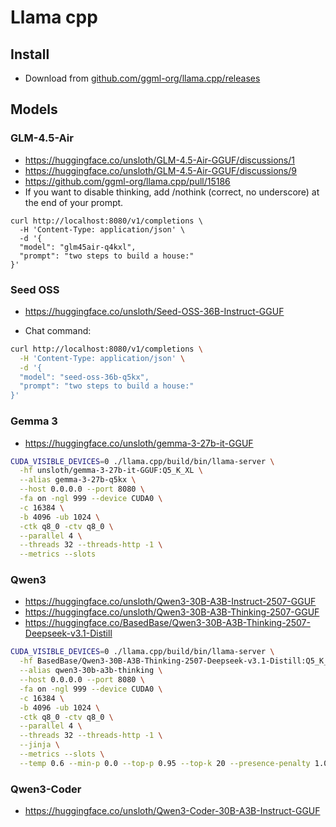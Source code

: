 # Llama cpp

## Install

- Download from [github.com/ggml-org/llama.cpp/releases](https://github.com/ggml-org/llama.cpp/releases)

## Models

### GLM-4.5-Air

- https://huggingface.co/unsloth/GLM-4.5-Air-GGUF/discussions/1
- https://huggingface.co/unsloth/GLM-4.5-Air-GGUF/discussions/9
- https://github.com/ggml-org/llama.cpp/pull/15186
- If you want to disable thinking, add /nothink (correct, no underscore) at the end of your prompt.

```
curl http://localhost:8080/v1/completions \
  -H 'Content-Type: application/json' \
  -d '{
  "model": "glm45air-q4kxl",
  "prompt": "two steps to build a house:"
}'
```

### Seed OSS

- https://huggingface.co/unsloth/Seed-OSS-36B-Instruct-GGUF

- Chat command:

```bash
curl http://localhost:8080/v1/completions \
  -H 'Content-Type: application/json' \
  -d '{
  "model": "seed-oss-36b-q5kx",
  "prompt": "two steps to build a house:"
}'
```

### Gemma 3

- https://huggingface.co/unsloth/gemma-3-27b-it-GGUF

```bash
CUDA_VISIBLE_DEVICES=0 ./llama.cpp/build/bin/llama-server \
  -hf unsloth/gemma-3-27b-it-GGUF:Q5_K_XL \
  --alias gemma-3-27b-q5kx \
  --host 0.0.0.0 --port 8080 \
  -fa on -ngl 999 --device CUDA0 \
  -c 16384 \
  -b 4096 -ub 1024 \
  -ctk q8_0 -ctv q8_0 \
  --parallel 4 \
  --threads 32 --threads-http -1 \
  --metrics --slots
```

### Qwen3

- https://huggingface.co/unsloth/Qwen3-30B-A3B-Instruct-2507-GGUF
- https://huggingface.co/unsloth/Qwen3-30B-A3B-Thinking-2507-GGUF
- https://huggingface.co/BasedBase/Qwen3-30B-A3B-Thinking-2507-Deepseek-v3.1-Distill

```bash
CUDA_VISIBLE_DEVICES=0 ./llama.cpp/build/bin/llama-server \
  -hf BasedBase/Qwen3-30B-A3B-Thinking-2507-Deepseek-v3.1-Distill:Q5_K_M \
  --alias qwen3-30b-a3b-thinking \
  --host 0.0.0.0 --port 8080 \
  -fa on -ngl 999 --device CUDA0 \
  -c 16384 \
  -b 4096 -ub 1024 \
  -ctk q8_0 -ctv q8_0 \
  --parallel 4 \
  --threads 32 --threads-http -1 \
  --jinja \
  --metrics --slots \
  --temp 0.6 --min-p 0.0 --top-p 0.95 --top-k 20 --presence-penalty 1.0
```

### Qwen3-Coder

- https://huggingface.co/unsloth/Qwen3-Coder-30B-A3B-Instruct-GGUF
